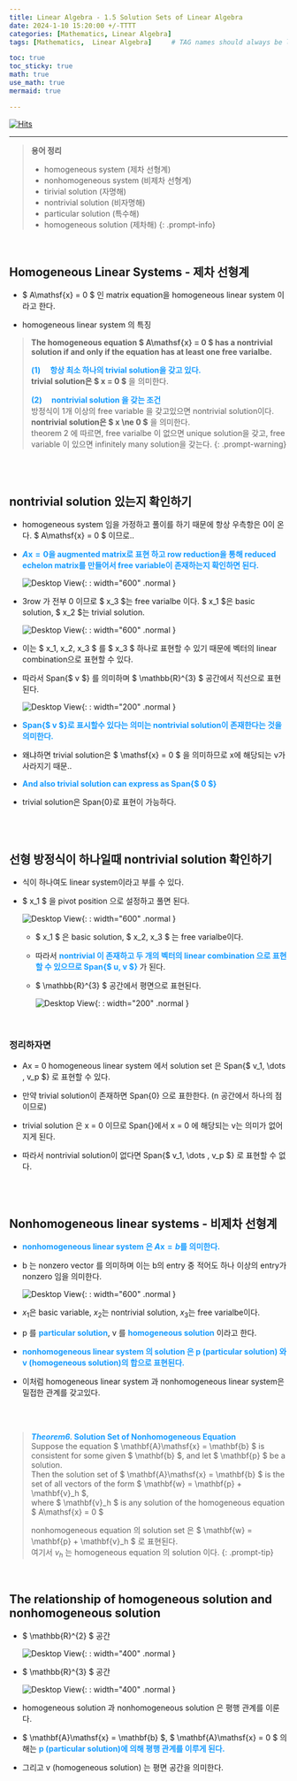 ```yaml
---
title: Linear Algebra - 1.5 Solution Sets of Linear Algebra
date: 2024-1-10 15:20:00 +/-TTTT
categories: [Mathematics, Linear Algebra]
tags: [Mathematics,  Linear Algebra]     # TAG names should always be lowercase

toc: true
toc_sticky: true
math: true
use_math: true
mermaid: true

---
```


[![Hits](https://hits.seeyoufarm.com/api/count/incr/badge.svg?url=https%3A%2F%2Fepheria.github.io&count_bg=%2379C83D&title_bg=%23555555&icon=&icon_color=%23E7E7E7&title=views&edge_flat=false)](https://hits.seeyoufarm.com)

---

> **용어 정리**   
> * homogeneous system (제차 선형계)
> * nonhomogeneous system (비제차 선형계)
> * tirivial solution (자명해)
> * nontrivial solution (비자명해)
> * particular solution (특수해)
> * homogeneous solution (제차해)
{: .prompt-info}

<br>

## Homogeneous Linear Systems - 제차 선형계

- $ A\mathsf{x} = 0 $ 인 matrix equation을 homogeneous linear system 이라고 한다.

- homogeneous linear system 의 특징

> **The homogeneous equation $ A\mathsf{x} = 0 $ has a nontrivial solution if and only if the equation has at least one free varialbe.**   
>   
> **<span style="color:#179CFF">(1)  항상 최소 하나의 trivial solution을 갖고 있다. </span>**   
> **trivial solution은 $ x = 0 $** 을 의미한다.   
>   
> **<span style="color:#179CFF">(2)  nontrivial solution 을 갖는 조건 </span>**    
> 방정식이 1개 이상의 free variable 을 갖고있으면 nontrivial solution이다.   
> **nontrivial solution은 $ x \ne 0 $** 을 의미한다.   
> theorem 2 에 따르면, free varialbe 이 없으면 unique solution을 갖고, free variable 이 있으면 infinitely many solution을 갖는다.
{: .prompt-warning}

<br>
<br>

## nontrivial solution 있는지 확인하기

- homogeneous system 임을 가정하고 풀이를 하기 때문에 항상 우측항은 0이 온다. $ A\mathsf{x} = 0 $ 이므로..
- **<span style="color:#179CFF"> $A\mathsf{x} = 0$을 augmented matrix로 표현 하고 row reduction을 통해 reduced echelon matrix를 만들어서 free variable이 존재하는지 확인하면 된다. </span>**   

   ![Desktop View](/assets/img/post/mathematics/linearalgebra5_01.png){: : width="600" .normal }

- 3row 가 전부 0 이므로 $ x_3 $는 free varialbe 이다. $ x_1 $은 basic solution, $ x_2 $는 trivial solution.

   ![Desktop View](/assets/img/post/mathematics/linearalgebra5_02.png){: : width="600" .normal }

- 이는 $ x_1, x_2, x_3 $ 를 $ x_3 $ 하나로 표현할 수 있기 때문에 벡터의 linear combination으로 표현할 수 있다.
- 따라서 Span{$ v $} 를 의미하며 $ \mathbb{R}^{3} $ 공간에서 직선으로 표현된다.

   ![Desktop View](/assets/img/post/mathematics/linearalgebra5_03.png){: : width="200" .normal }


- **<span style="color:#179CFF"> Span{$ v $}로 표시할수 있다는 의미는 nontrivial solution이 존재한다는 것을 의미한다. </span>**  
- 왜냐하면 trivial solution은 $ \mathsf{x} = 0 $ 을 의미하므로 x에 해당되는 v가 사라지기 때문..
- **<span style="color:#179CFF"> And also trivial solution can express as Span{$ 0 $} </span>** 
- trivial solution은 Span{$0$}로 표현이 가능하다.

<br>
<br>

## 선형 방정식이 하나일때 nontrivial solution 확인하기

- 식이 하나여도 linear system이라고 부를 수 있다.
- $ x_1 $ 을 pivot position 으로 설정하고 풀면 된다.

   ![Desktop View](/assets/img/post/mathematics/linearalgebra5_04.png){: : width="600" .normal }

   - $ x_1 $ 은 basic solution, $ x_2, x_3 $ 는 free varialbe이다.
   - 따라서 **<span style="color:#179CFF"> nontrivial 이 존재하고 두 개의 벡터의 linear combination 으로 표현할 수 있으므로 Span{$ u, v $} </span>** 가 된다.
   - $ \mathbb{R}^{3} $ 공간에서 평면으로 표현된다.

      ![Desktop View](/assets/img/post/mathematics/linearalgebra5_05.png){: : width="200" .normal }

<br>

### 정리하자면

- Ax = 0 homogeneous linear system 에서 solution set 은 Span{$ v_1, \dots , v_p $} 로 표현할 수 있다.
- 만약 trivial solution이 존재하면 Span{0} 으로 표한한다. (n 공간에서 하나의 점 이므로)
- trivial solution 은 x = 0 이므로 Span{}에서 x = 0 에 해당되는 v는 의미가 없어지게 된다.
- 따라서 nontrivial solution이 없다면 Span{$ v_1, \dots , v_p $} 로 표현할 수 없다.

   <br>
   <br>

## Nonhomogeneous linear systems - 비제차 선형계

- **<span style="color:#179CFF"> nonhomogeneous linear system 은 $A\mathsf{x} = b$를 의미한다. </span>**
- b 는 nonzero vector 를 의미하며 이는 b의 entry 중 적어도 하나 이상의 entry가 nonzero 임을 의미한다.


   ![Desktop View](/assets/img/post/mathematics/linearalgebra5_06.png){: : width="600" .normal }

- $x_1$은 basic variable, $x_2$는 nontrivial solution, $x_3$는 free varialbe이다.
- p 를 **<span style="color:#179CFF">particular solution</span>**, v 를 **<span style="color:#179CFF">homogeneous solution</span>** 이라고 한다.
- **<span style="color:#179CFF">nonhomogeneous linear system 의 solution 은 p (particular solution) 와 v (homogeneous solution)의 합으로 표현된다.</span>**
- 이처럼 homogeneous linear system 과 nonhomogeneous linear system은 밀접한 관계를 갖고있다.

<br>
<br>


> ***<span style="color:#179CFF">Theorem6.  </span>*** **<span style="color:#179CFF">Solution Set of Nonhomogeneous Equation </span>**   
> Suppose the equation $ \mathbf{A}\mathsf{x} = \mathbf{b} $ is consistent for some given $ \mathbf{b} $, and let $ \mathbf{p} $ be a solution.   
> Then the solution set of $ \mathbf{A}\mathsf{x} = \mathbf{b} $ is the set of all vectors of the form $ \mathbf{w} = \mathbf{p} + \mathbf{v}_h $,   
> where $ \mathbf{v}_h $ is any solution of the homogeneous equation $ A\mathsf{x} = 0 $   
>   
> nonhomogeneous equation 의 solution set 은 $ \mathbf{w} = \mathbf{p} + \mathbf{v}_h $ 로 표현된다.   
> 여기서 $v_h$ 는 homogeneous equation 의 solution 이다.
{: .prompt-tip}

<br>

## The relationship of homogeneous solution and nonhomogeneous solution

- $ \mathbb{R}^{2} $ 공간

   ![Desktop View](/assets/img/post/mathematics/linearalgebra5_07.png){: : width="400" .normal }

- $ \mathbb{R}^{3} $ 공간

   ![Desktop View](/assets/img/post/mathematics/linearalgebra5_08.png){: : width="400" .normal }

- homogeneous solution 과 nonhomogeneous solution 은 평행 관계를 이룬다.
- $ \mathbf{A}\mathsf{x} = \mathbf{b} $, $ \mathbf{A}\mathsf{x} = 0 $ 의 해는 **<span style="color:#179CFF">p (particular solution)에 의해 평행 관계를 이루게 된다. </span>**
- 그리고 v (homogeneous solution) 는 평면 공간을 의미한다.